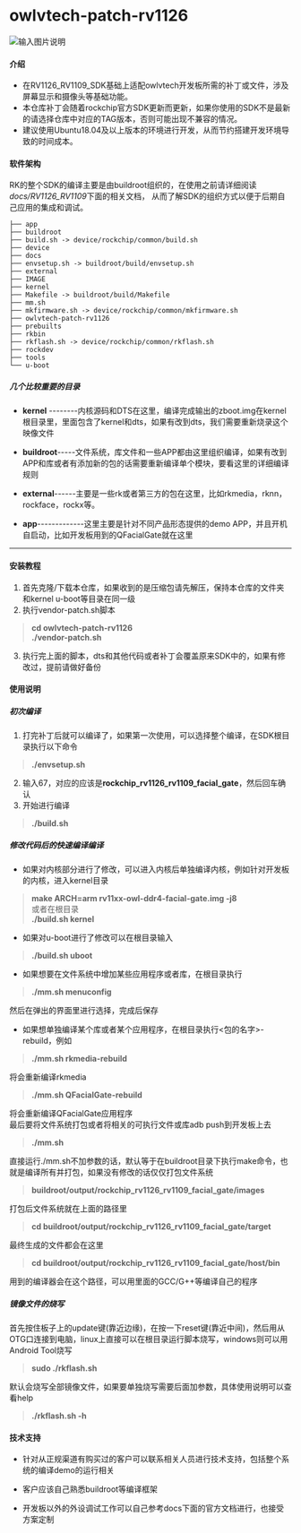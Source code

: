 # owlvtech-patch-rv1126
![输入图片说明](https://images.gitee.com/uploads/images/2020/1014/145934_db7bdda6_8044273.png "facialgate.png")
#### 介绍
- 在RV1126_RV1109_SDK基础上适配owlvtech开发板所需的补丁或文件，涉及屏幕显示和摄像头等基础功能。  
- 本仓库补丁会随着rockchip官方SDK更新而更新，如果你使用的SDK不是最新的请选择仓库中对应的TAG版本，否则可能出现不兼容的情况。  
- 建议使用Ubuntu18.04及以上版本的环境进行开发，从而节约搭建开发环境导致的时间成本。

#### 软件架构
RK的整个SDK的编译主要是由buildroot组织的，在使用之前请详细阅读*docs/RV1126_RV1109*下面的相关文档，
从而了解SDK的组织方式以便于后期自己应用的集成和调试。

    ├── app
    ├── buildroot
    ├── build.sh -> device/rockchip/common/build.sh
    ├── device
    ├── docs
    ├── envsetup.sh -> buildroot/build/envsetup.sh
    ├── external
    ├── IMAGE
    ├── kernel
    ├── Makefile -> buildroot/build/Makefile
    ├── mm.sh
    ├── mkfirmware.sh -> device/rockchip/common/mkfirmware.sh
    ├── owlvtech-patch-rv1126
    ├── prebuilts
    ├── rkbin
    ├── rkflash.sh -> device/rockchip/common/rkflash.sh
    ├── rockdev
    ├── tools
    └── u-boot

##### 几个比较重要的目录

- **kernel** --------内核源码和DTS在这里，编译完成输出的zboot.img在kernel根目录里，里面包含了kernel和dts，如果有改到dts，我们需要重新烧录这个映像文件


- **buildroot**-----文件系统，库文件和一些APP都由这里组织编译，如果有改到APP和库或者有添加新的包的话需要重新编译单个模块，要看这里的详细编译规则


- **external**------主要是一些rk或者第三方的包在这里，比如rkmedia，rknn，rockface，rockx等。


- **app**-------------这里主要是针对不同产品形态提供的demo APP，并且开机自启动，比如开发板用到的QFacialGate就在这里

----------

#### 安装教程

1.  首先克隆/下载本仓库，如果收到的是压缩包请先解压，保持本仓库的文件夹和kernel u-boot等目录在同一级
2.  执行vendor-patch.sh脚本

> **cd owlvtech-patch-rv1126**  
> **./vendor-patch.sh**

3.  执行完上面的脚本，dts和其他代码或者补丁会覆盖原来SDK中的，如果有修改过，提前请做好备份

#### 使用说明
##### 初次编译
1.  打完补丁后就可以编译了，如果第一次使用，可以选择整个编译，在SDK根目录执行以下命令

> **./envsetup.sh**

2. 输入67，对应的应该是**rockchip\_rv1126\_rv1109\_facial\_gate**，然后回车确认
3. 开始进行编译

> **./build.sh**


##### 修改代码后的快速编译编译
- 如果对内核部分进行了修改，可以进入内核后单独编译内核，例如针对开发板的内核，进入kernel目录
> **make ARCH=arm rv11xx-owl-ddr4-facial-gate.img -j8**  
或者在根目录  
**./build.sh kernel**

- 如果对u-boot进行了修改可以在根目录输入
> **./build.sh uboot**

- 如果想要在文件系统中增加某些应用程序或者库，在根目录执行
> **./mm.sh menuconfig**

然后在弹出的界面里进行选择，完成后保存

- 如果想单独编译某个库或者某个应用程序，在根目录执行<包的名字>-rebuild，例如
> **./mm.sh rkmedia\-rebuild**

将会重新编译rkmedia

> **./mm.sh QFacialGate\-rebuild**

将会重新编译QFacialGate应用程序  
最后要将文件系统打包或者将相关的可执行文件或库adb push到开发板上去

> **./mm.sh**

直接运行./mm.sh不加参数的话，默认等于在buildroot目录下执行make命令，也就是编译所有并打包，如果没有修改的话仅仅打包文件系统

> **buildroot/output/rockchip\_rv1126\_rv1109\_facial\_gate/images**

打包后文件系统就在上面的路径里

> **cd buildroot/output/rockchip\_rv1126\_rv1109\_facial\_gate/target**

最终生成的文件都会在这里

> **cd buildroot/output/rockchip\_rv1126\_rv1109_facial\_gate/host/bin**

用到的编译器会在这个路径，可以用里面的GCC/G++等编译自己的程序

##### 镜像文件的烧写

首先按住板子上的update键(靠近边缘)，在按一下reset键(靠近中间)，然后用从OTG口连接到电脑，linux上直接可以在根目录运行脚本烧写，windows则可以用Android Tool烧写

> **sudo ./rkflash.sh**

默认会烧写全部镜像文件，如果要单独烧写需要后面加参数，具体使用说明可以查看help

> **./rkflash.sh -h**


#### 技术支持



- 针对从正规渠道有购买过的客户可以联系相关人员进行技术支持，包括整个系统的编译demo的运行相关

- 客户应该自己熟悉buildroot等编译框架

- 开发板以外的外设调试工作可以自己参考docs下面的官方文档进行，也接受方案定制 
